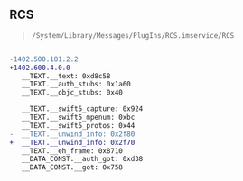 ## RCS

> `/System/Library/Messages/PlugIns/RCS.imservice/RCS`

```diff

-1402.500.181.2.2
+1402.600.4.0.0
   __TEXT.__text: 0xd8c58
   __TEXT.__auth_stubs: 0x1a60
   __TEXT.__objc_stubs: 0x40

   __TEXT.__swift5_capture: 0x924
   __TEXT.__swift5_mpenum: 0xbc
   __TEXT.__swift5_protos: 0x44
-  __TEXT.__unwind_info: 0x2f80
+  __TEXT.__unwind_info: 0x2f70
   __TEXT.__eh_frame: 0x8710
   __DATA_CONST.__auth_got: 0xd38
   __DATA_CONST.__got: 0x758

```
